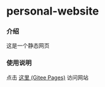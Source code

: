 # personal-website

### 介绍
这是一个静态网页

### 使用说明
点击 [这里 (Gitee Pages)](https://leopold-chou.gitee.io/personal-website) 访问网站
